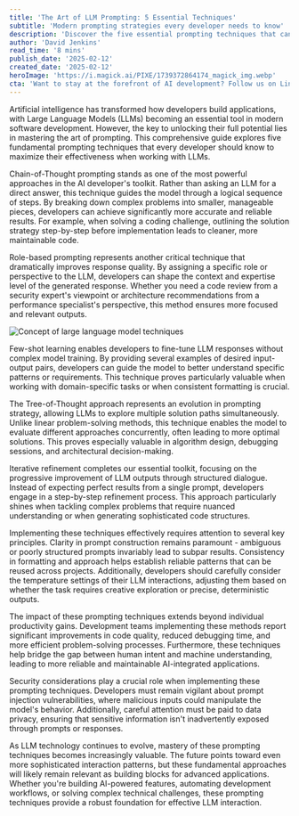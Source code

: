 ```yaml
---
title: 'The Art of LLM Prompting: 5 Essential Techniques'
subtitle: 'Modern prompting strategies every developer needs to know'
description: 'Discover the five essential prompting techniques that can transform your interactions with Large Language Models. From Chain-of-Thought to Iterative Refinement, learn how to leverage these powerful approaches for more effective AI development.'
author: 'David Jenkins'
read_time: '8 mins'
publish_date: '2025-02-12'
created_date: '2025-02-12'
heroImage: 'https://i.magick.ai/PIXE/1739372864174_magick_img.webp'
cta: 'Want to stay at the forefront of AI development? Follow us on LinkedIn for daily insights into advanced LLM prompting techniques and expert tips on building better AI-powered applications!'
---
```


Artificial intelligence has transformed how developers build applications, with Large Language Models (LLMs) becoming an essential tool in modern software development. However, the key to unlocking their full potential lies in mastering the art of prompting. This comprehensive guide explores five fundamental prompting techniques that every developer should know to maximize their effectiveness when working with LLMs.

Chain-of-Thought prompting stands as one of the most powerful approaches in the AI developer's toolkit. Rather than asking an LLM for a direct answer, this technique guides the model through a logical sequence of steps. By breaking down complex problems into smaller, manageable pieces, developers can achieve significantly more accurate and reliable results. For example, when solving a coding challenge, outlining the solution strategy step-by-step before implementation leads to cleaner, more maintainable code.

Role-based prompting represents another critical technique that dramatically improves response quality. By assigning a specific role or perspective to the LLM, developers can shape the context and expertise level of the generated response. Whether you need a code review from a security expert's viewpoint or architecture recommendations from a performance specialist's perspective, this method ensures more focused and relevant outputs.

![Concept of large language model techniques](https://i.magick.ai/PIXE/1739372864178_magick_img.webp)

Few-shot learning enables developers to fine-tune LLM responses without complex model training. By providing several examples of desired input-output pairs, developers can guide the model to better understand specific patterns or requirements. This technique proves particularly valuable when working with domain-specific tasks or when consistent formatting is crucial.

The Tree-of-Thought approach represents an evolution in prompting strategy, allowing LLMs to explore multiple solution paths simultaneously. Unlike linear problem-solving methods, this technique enables the model to evaluate different approaches concurrently, often leading to more optimal solutions. This proves especially valuable in algorithm design, debugging sessions, and architectural decision-making.

Iterative refinement completes our essential toolkit, focusing on the progressive improvement of LLM outputs through structured dialogue. Instead of expecting perfect results from a single prompt, developers engage in a step-by-step refinement process. This approach particularly shines when tackling complex problems that require nuanced understanding or when generating sophisticated code structures.

Implementing these techniques effectively requires attention to several key principles. Clarity in prompt construction remains paramount - ambiguous or poorly structured prompts invariably lead to subpar results. Consistency in formatting and approach helps establish reliable patterns that can be reused across projects. Additionally, developers should carefully consider the temperature settings of their LLM interactions, adjusting them based on whether the task requires creative exploration or precise, deterministic outputs.

The impact of these prompting techniques extends beyond individual productivity gains. Development teams implementing these methods report significant improvements in code quality, reduced debugging time, and more efficient problem-solving processes. Furthermore, these techniques help bridge the gap between human intent and machine understanding, leading to more reliable and maintainable AI-integrated applications.

Security considerations play a crucial role when implementing these prompting techniques. Developers must remain vigilant about prompt injection vulnerabilities, where malicious inputs could manipulate the model's behavior. Additionally, careful attention must be paid to data privacy, ensuring that sensitive information isn't inadvertently exposed through prompts or responses.

As LLM technology continues to evolve, mastery of these prompting techniques becomes increasingly valuable. The future points toward even more sophisticated interaction patterns, but these fundamental approaches will likely remain relevant as building blocks for advanced applications. Whether you're building AI-powered features, automating development workflows, or solving complex technical challenges, these prompting techniques provide a robust foundation for effective LLM interaction.